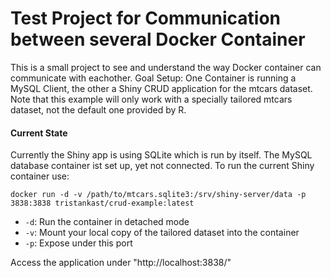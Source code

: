 # Test Project for Communication between several Docker Container

This is a small project to see and understand the way Docker container can communicate with eachother. Goal Setup: One Container is running a MySQL Client, the other a Shiny CRUD application for the mtcars dataset. 
Note that this example will only work with a specially tailored mtcars dataset, not the default one provided by R. 

#### Current State 
Currently the Shiny app is using SQLite which is run by itself. The MySQL database container ist set up, yet not connected. To run the current Shiny container use:
```
docker run -d -v /path/to/mtcars.sqlite3:/srv/shiny-server/data -p 3838:3838 tristankast/crud-example:latest
```

- `-d`: Run the container in detached mode
- `-v`: Mount your local copy of the tailored dataset into the container
- `-p`: Expose under this port

Access the application under "http://localhost:3838/"